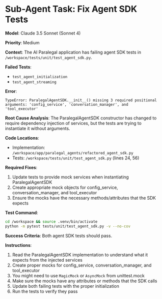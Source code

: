 # Sub-Agent Task: Fix Agent SDK Tests

**Model**: Claude 3.5 Sonnet (Sonnet 4)

**Priority**: Medium

**Context**:
The AI Paralegal application has failing agent SDK tests in `/workspace/tests/unit/test_agent_sdk.py`.

**Failed Tests**:
- `test_agent_initialization`
- `test_agent_streaming`

**Error**:
```
TypeError: ParalegalAgentSDK.__init__() missing 3 required positional arguments: 'config_service', 'conversation_manager', and 'tool_executor'
```

**Root Cause Analysis**:
The ParalegalAgentSDK constructor has changed to require dependency injection of services, but the tests are trying to instantiate it without arguments.

**Code Locations**:
- Implementation: `/workspace/app/paralegal_agents/refactored_agent_sdk.py`
- Tests: `/workspace/tests/unit/test_agent_sdk.py` (lines 24, 56)

**Required Fixes**:
1. Update tests to provide mock services when instantiating ParalegalAgentSDK
2. Create appropriate mock objects for config_service, conversation_manager, and tool_executor
3. Ensure the mocks have the necessary methods/attributes that the SDK expects

**Test Command**:
```bash
cd /workspace && source .venv/bin/activate
python -m pytest tests/unit/test_agent_sdk.py -v --no-cov
```

**Success Criteria**:
Both agent SDK tests should pass.

**Instructions**:
1. Read the ParalegalAgentSDK implementation to understand what it expects from the injected services
2. Create proper mocks for config_service, conversation_manager, and tool_executor
3. You might need to use `MagicMock` or `AsyncMock` from unittest.mock
4. Make sure the mocks have any attributes or methods that the SDK calls
5. Update both failing tests with the proper initialization
6. Run the tests to verify they pass